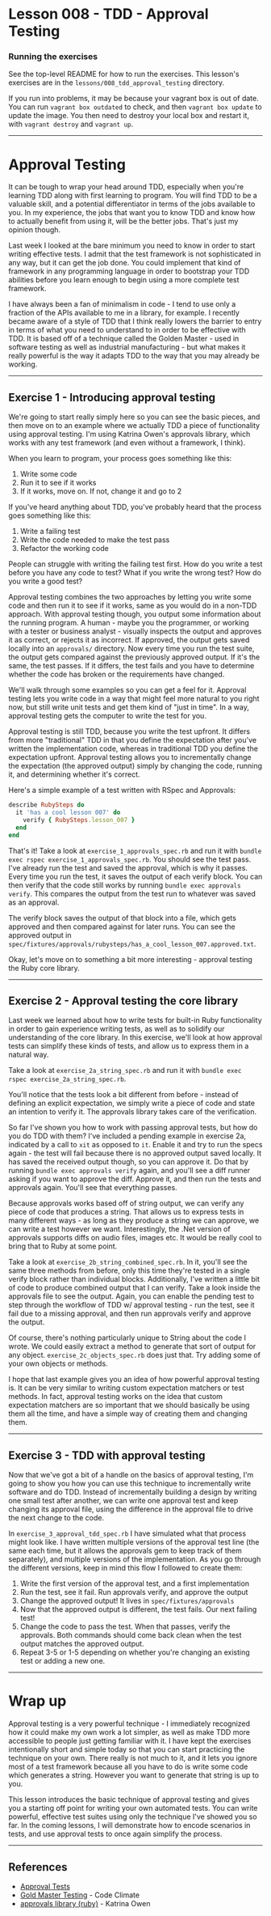 # Lesson 008 - TDD - Approval Testing

### Running the exercises

See the top-level README for how to run the exercises. This lesson's exercises
are in the `lessons/008_tdd_approval_testing` directory.

If you run into problems, it may be because your vagrant box is out of date. You
can run `vagrant box outdated` to check, and then `vagrant box update` to update
the image. You then need to destroy your local box and restart it, with `vagrant
destroy` and `vagrant up`.

--------

# Approval Testing

It can be tough to wrap your head around TDD, especially when you're learning
TDD along with first learning to program. You will find TDD to be a valuable
skill, and a potential differentiator in terms of the jobs available to you. In
my experience, the jobs that want you to know TDD and know how to actually
benefit from using it, will be the better jobs. That's just my opinion though.

Last week I looked at the bare minimum you need to know in order to start
writing effective tests. I admit that the test framework is not sophisticated in
any way, but it can get the job done. You could implement that kind of framework
in any programming language in order to bootstrap your TDD abilities before you
learn enough to begin using a more complete test framework.

I have always been a fan of minimalism in code - I tend to use only a fraction
of the APIs available to me in a library, for example. I recently became aware
of a style of TDD that I think really lowers the barrier to entry in terms of
what you need to understand to in order to be effective with TDD. It is based
off of a technique called the Golden Master - used in software testing as well
as industrial manufacturing - but what makes it really powerful is the way it
adapts TDD to the way that you may already be working.

--------

## Exercise 1 - Introducing approval testing

We're going to start really simply here so you can see the basic pieces, and
then move on to an example where we actually TDD a piece of functionality using
approval testing. I'm using Katrina Owen's approvals library, which works with
any test framework (and even without a framework, I think).

When you learn to program, your process goes something like this:

1. Write some code
2. Run it to see if it works
3. If it works, move on. If not, change it and go to 2

If you've heard anything about TDD, you've probably heard that the process goes
something like this:

1. Write a failing test
2. Write the code needed to make the test pass
3. Refactor the working code

People can struggle with writing the failing test first. How do you write a test
before you have any code to test? What if you write the wrong test? How do you
write a good test?

Approval testing combines the two approaches by letting you write some code and
then run it to see if it works, same as you would do in a non-TDD approach. With
approval testing though, you output some information about the running
program. A human - maybe you the programmer, or working with a tester or
business analyst - visually inspects the output and approves it as correct, or
rejects it as incorrect. If approved, the output gets saved locally into an
`approvals/` directory. Now every time you run the test suite, the output gets
compared against the previously approved output. If it's the same, the test
passes. If it differs, the test fails and you have to determine whether the code
has broken or the requirements have changed.

We'll walk through some examples so you can get a feel for it. Approval testing
lets you write code in a way that might feel more natural to you right now, but
still write unit tests and get them kind of "just in time". In a way, approval
testing gets the computer to write the test for you.

Approval testing is still TDD, because you write the test upfront. It differs
from more "traditional" TDD in that you define the expectation after you've
written the implementation code, whereas in traditional TDD you define the
expectation upfront. Approval testing allows you to incrementally change the
expectation (the approved output) simply by changing the code, running it, and
determining whether it's correct.

Here's a simple example of a test written with RSpec and Approvals:

```ruby
describe RubySteps do
  it 'has a cool lesson 007' do
    verify { RubySteps.lesson_007 }
  end
end
```

That's it! Take a look at `exercise_1_approvals_spec.rb` and run it with `bundle
exec rspec exercise_1_approvals_spec.rb`. You should see the test pass. I've
already run the test and saved the approval, which is why it passes. Every time
you run the test, it saves the output of each verify block. You can then verify
that the code still works by running `bundle exec approvals verify`. This
compares the output from the test run to whatever was saved as an approval.

The verify block saves the output of that block into a file, which gets approved
and then compared against for later runs. You can see the approved output in
`spec/fixtures/approvals/rubysteps/has_a_cool_lesson_007.approved.txt`.

Okay, let's move on to something a bit more interesting - approval testing the
Ruby core library.

--------

## Exercise 2 - Approval testing the core library

Last week we learned about how to write tests for built-in Ruby functionality in
order to gain experience writing tests, as well as to solidify our understanding
of the core library. In this exercise, we'll look at how approval tests can
simplify these kinds of tests, and allow us to express them in a natural way.

Take a look at `exercise_2a_string_spec.rb` and run it with `bundle exec rspec
exercise_2a_string_spec.rb`.

You'll notice that the tests look a bit different from before - instead of
defining an explicit expectation, we simply write a piece of code and state an
intention to verify it. The approvals library takes care of the verification.

So far I've shown you how to work with passing approval tests, but how do you do
TDD with them? I've included a pending example in exercise 2a, indicated by a
call to `xit` as opposed to `it`. Enable it and try to run the specs again - the
test will fail because there is no approved output saved locally. It has saved
the received output though, so you can approve it. Do that by running `bundle
exec approvals verify` again, and you'll see a diff runner asking if you want to
approve the diff. Approve it, and then run the tests and approvals again. You'll
see that everything passes.

Because approvals works based off of string output, we can verify any piece of
code that produces a string. That allows us to express tests in many different
ways - as long as they produce a string we can approve, we can write a test
however we want. Interestingly, the .Net version of approvals supports diffs on
audio files, images etc. It would be really cool to bring that to Ruby at some
point.

Take a look at `exercise_2b_string_combined_spec.rb`. In it, you'll see the same
three methods from before, only this time they're tested in a single verify
block rather than individual blocks. Additionally, I've written a little bit of
code to produce combined output that I can verify. Take a look inside the
approvals file to see the output. Again, you can enable the pending test to step
through the workflow of TDD w/ approval testing - run the test, see it fail due
to a missing approval, and then run approvals verify and approve the output.

Of course, there's nothing particularly unique to String about the code I
wrote. We could easily extract a method to generate that sort of output for any
object. `exercise_2c_objects_spec.rb` does just that. Try adding some of your
own objects or methods.

I hope that last example gives you an idea of how powerful approval testing
is. It can be very similar to writing custom expectation matchers or test
methods. In fact, approval testing works on the idea that custom expectation
matchers are so important that we should basically be using them all the time,
and have a simple way of creating them and changing them.

--------

## Exercise 3 - TDD with approval testing

Now that we've got a bit of a handle on the basics of approval testing, I'm
going to show you how you can use this technique to incrementally write software
and do TDD. Instead of incrementally building a design by writing one small test
after another, we can write one approval test and keep changing its approval
file, using the difference in the approval file to drive the next change to the
code.

In `exercise_3_approval_tdd_spec.rb` I have simulated what that process might
look like. I have written multiple versions of the approval test line (the same
each time, but it allows the approvals gem to keep track of them separately),
and multiple versions of the implementation. As you go through the different
versions, keep in mind this flow I followed to create them:

1. Write the first version of the approval test, and a first implementation
2. Run the test, see it fail. Run approvals verify, and approve the output
3. Change the approved output! It lives in `spec/fixtures/approvals`
4. Now that the approved output is different, the test fails. Our next failing
test!
5. Change the code to pass the test. When that passes, verify the
approvals. Both commands should come back clean when the test output matches the
approved output.
6. Repeat 3-5 or 1-5 depending on whether you're changing an existing test or
adding a new one.

--------

# Wrap up

Approval testing is a very powerful technique - I immediately recognized how it
could make my own work a lot simpler, as well as make TDD more accessible to
people just getting familiar with it. I have kept the exercises intentionally
short and simple today so that you can start practicing the technique on your
own. There really is not much to it, and it lets you ignore most of a test
framework because all you have to do is write some code which generates a
string. However you want to generate that string is up to you.

This lesson introduces the basic technique of approval testing and gives you a
starting off point for writing your own automated tests. You can write powerful,
effective test suites using only the technique I've showed you so far. In the
coming lessons, I will demonstrate how to encode scenarios in tests, and use
approval tests to once again simplify the process.

--------

## References

* [Approval Tests](http://blog.approvaltests.com)
* [Gold Master Testing](http://blog.codeclimate.com/blog/2014/02/20/gold-master-testing/) - Code Climate
* [approvals library (ruby)](https://github.com/kytrinyx/approvals) - Katrina Owen
